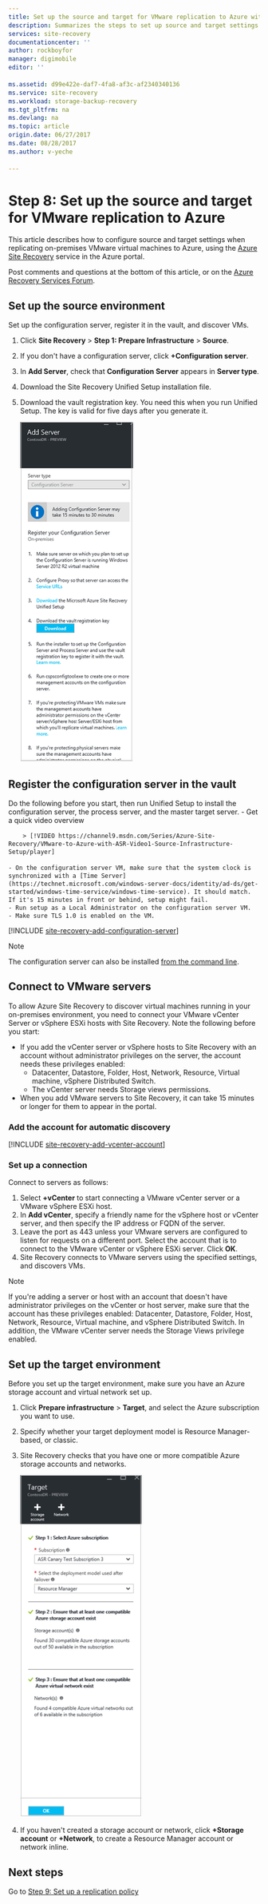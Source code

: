 ```yaml
---
title: Set up the source and target for VMware replication to Azure with Azure Site Recovery | Azure
description: Summarizes the steps to set up source and target settings for replication of VMware VMs to Azure storage with Azure Site Recovery
services: site-recovery
documentationcenter: ''
author: rockboyfor
manager: digimobile
editor: ''

ms.assetid: d99e422e-daf7-4fa8-af3c-af2340340136
ms.service: site-recovery
ms.workload: storage-backup-recovery
ms.tgt_pltfrm: na
ms.devlang: na
ms.topic: article
origin.date: 06/27/2017
ms.date: 08/28/2017
ms.author: v-yeche

---
```

# Step 8: Set up the source and target for VMware replication to Azure

This article describes how to configure source and target settings when replicating on-premises VMware virtual machines to Azure, using the [Azure Site Recovery](site-recovery-overview.md) service in the Azure portal.

Post comments and questions at the bottom of this article, or on the [Azure Recovery Services Forum](https://social.msdn.microsoft.com/Forums/en-US/home?forum=hypervrecovmgr).

## Set up the source environment

Set up the configuration server, register it in the vault, and discover VMs.

1. Click **Site Recovery** > **Step 1: Prepare Infrastructure** > **Source**.
2. If you don't have a configuration server, click **+Configuration server**.
3. In **Add Server**, check that **Configuration Server** appears in **Server type**.
4. Download the Site Recovery Unified Setup installation file.
5. Download the vault registration key. You need this when you run Unified Setup. The key is valid for five days after you generate it.

   ![Set up source](./media/vmware-walkthrough-source-target/set-source2.png)

## Register the configuration server in the vault

Do the following before you start, then run Unified Setup to install the configuration server, the process server, and the master target server.
    - Get a quick video overview

        > [!VIDEO https://channel9.msdn.com/Series/Azure-Site-Recovery/VMware-to-Azure-with-ASR-Video1-Source-Infrastructure-Setup/player]

    - On the configuration server VM, make sure that the system clock is synchronized with a [Time Server](https://technet.microsoft.com/windows-server-docs/identity/ad-ds/get-started/windows-time-service/windows-time-service). It should match. If it's 15 minutes in front or behind, setup might fail.
    - Run setup as a Local Administrator on the configuration server VM.
    - Make sure TLS 1.0 is enabled on the VM.

[!INCLUDE [site-recovery-add-configuration-server](../../includes/site-recovery-add-configuration-server.md)]

> [!NOTE]
> The configuration server can also be installed [from the command line](http://aka.ms/installconfigsrv).

## Connect to VMware servers

To allow Azure Site Recovery to discover virtual machines running in your on-premises environment, you need to connect your VMware vCenter Server or vSphere ESXi hosts with Site Recovery. Note the following before you start:

- If you add the vCenter server or vSphere hosts to Site Recovery with an account without administrator privileges on the server, the account needs these privileges enabled:
    - Datacenter, Datastore, Folder, Host, Network, Resource, Virtual machine, vSphere Distributed Switch.
    - The vCenter server needs Storage views permissions.
- When you add VMware servers to Site Recovery, it can take 15 minutes or longer for them to appear in the portal.

### Add the account for automatic discovery

[!INCLUDE [site-recovery-add-vcenter-account](../../includes/site-recovery-add-vcenter-account.md)]

### Set up a connection

Connect to servers as follows:

1. Select **+vCenter** to start connecting a VMware vCenter server or a VMware vSphere ESXi host.
2. In **Add vCenter**, specify a friendly name for the vSphere host or vCenter server, and then specify the IP address or FQDN of the server.
3. Leave the port as 443 unless your VMware servers are configured to listen for requests on a different port. Select the account that is to connect to the VMware vCenter or vSphere ESXi server. Click **OK**.
4. Site Recovery connects to VMware servers using the specified settings, and discovers VMs.

> [!NOTE]
> If you're adding a server or host with an account that doesn't have administrator privileges on the vCenter or host server, make sure that the account has these privileges enabled: Datacenter, Datastore, Folder, Host, Network, Resource, Virtual machine, and vSphere Distributed Switch. In addition, the VMware vCenter server needs the Storage Views privilege enabled.

## Set up the target environment

Before you set up the target environment, make sure you have an Azure storage account and virtual network set up.

1. Click **Prepare infrastructure** > **Target**, and select the Azure subscription you want to use.
2. Specify whether your target deployment model is Resource Manager-based, or classic.
3. Site Recovery checks that you have one or more compatible Azure storage accounts and networks.

   ![Target](./media/vmware-walkthrough-source-target/gs-target.png)
4. If you haven't created a storage account or network, click **+Storage account** or **+Network**, to create a Resource Manager account or network inline.

## Next steps

Go to [Step 9: Set up a replication policy](vmware-walkthrough-replication.md)

<!--Update_Description: new articles on site recovery source target from vmware to azure-->
